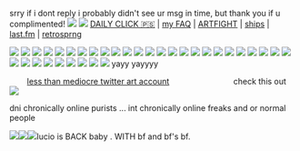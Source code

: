 srry if i dont reply i probably didn't see ur msg in time, but thank you if u complimented! ![](https://komarev.com/ghpvc/?username=VlTTORlNO&color=red) 
![](https://file.garden/ZgZOjIo9YF7EdB1r/SHINY.gif) [DAILY CLICK 🇵🇸](https://arab.org/click-to-help/palestine/) | [my FAQ](https://rentry.co/vittorinoFAQ) | [ARTFIGHT](https://artfight.net/~maimed) | [ships](https://rentry.co/luowelt) | [last.fm](https://www.last.fm/user/rex69420) | [retrosprng](https://retrospring.net/@Religion)

![](https://gifcity.carrd.co/assets/images/gallery229/57438f79.png?v=26dffab5) ![](https://gifcity.carrd.co/assets/images/gallery50/ead1277b.gif?v=26dffab5) ![](https://gifcity.carrd.co/assets/images/gallery52/1e4b6384.gif?v=26dffab5) ![](https://gifcity.carrd.co/assets/images/gallery235/764cbb3f.gif?v=26dffab5) ![](https://images-wixmp-ed30a86b8c4ca887773594c2.wixmp.com/f/bc20df7c-8ea1-4e8d-98f1-1832f4748af5/d8ciswj-ac07d64b-a31a-44de-a1a3-ea81046766bb.png?token=eyJ0eXAiOiJKV1QiLCJhbGciOiJIUzI1NiJ9.eyJzdWIiOiJ1cm46YXBwOjdlMGQxODg5ODIyNjQzNzNhNWYwZDQxNWVhMGQyNmUwIiwiaXNzIjoidXJuOmFwcDo3ZTBkMTg4OTgyMjY0MzczYTVmMGQ0MTVlYTBkMjZlMCIsIm9iaiI6W1t7InBhdGgiOiJcL2ZcL2JjMjBkZjdjLThlYTEtNGU4ZC05OGYxLTE4MzJmNDc0OGFmNVwvZDhjaXN3ai1hYzA3ZDY0Yi1hMzFhLTQ0ZGUtYTFhMy1lYTgxMDQ2NzY2YmIucG5nIn1dXSwiYXVkIjpbInVybjpzZXJ2aWNlOmZpbGUuZG93bmxvYWQiXX0.7eo9mNbSdjrz9uKWOqcONaUDEVLX8c4VpdHVDO-X4-I) ![](https://images-wixmp-ed30a86b8c4ca887773594c2.wixmp.com/f/99e37479-826d-415f-99a2-c5dd0d96fd34/d10e814-7464c17c-bb10-4bdb-9e50-9e2aacc1ba43.gif?token=eyJ0eXAiOiJKV1QiLCJhbGciOiJIUzI1NiJ9.eyJzdWIiOiJ1cm46YXBwOjdlMGQxODg5ODIyNjQzNzNhNWYwZDQxNWVhMGQyNmUwIiwiaXNzIjoidXJuOmFwcDo3ZTBkMTg4OTgyMjY0MzczYTVmMGQ0MTVlYTBkMjZlMCIsIm9iaiI6W1t7InBhdGgiOiJcL2ZcLzk5ZTM3NDc5LTgyNmQtNDE1Zi05OWEyLWM1ZGQwZDk2ZmQzNFwvZDEwZTgxNC03NDY0YzE3Yy1iYjEwLTRiZGItOWU1MC05ZTJhYWNjMWJhNDMuZ2lmIn1dXSwiYXVkIjpbInVybjpzZXJ2aWNlOmZpbGUuZG93bmxvYWQiXX0.ROqohwm32Z4Y39T1WKtzpF3Jlctd4_6Hdtf3NKwSZzA) ![](https://gifcity.carrd.co/assets/images/gallery59/d3337ecf.jpg?v=26dffab5) ![](https://gifcity.carrd.co/assets/images/gallery236/3e15b6da.png?v=26dffab5) ![](https://images-wixmp-ed30a86b8c4ca887773594c2.wixmp.com/f/d610bfa3-c3b3-4d52-a6ea-c022945d95f4/d1h4zpf-8ca42647-ee61-460f-aa3e-43c45d9b10e5.gif?token=eyJ0eXAiOiJKV1QiLCJhbGciOiJIUzI1NiJ9.eyJzdWIiOiJ1cm46YXBwOjdlMGQxODg5ODIyNjQzNzNhNWYwZDQxNWVhMGQyNmUwIiwiaXNzIjoidXJuOmFwcDo3ZTBkMTg4OTgyMjY0MzczYTVmMGQ0MTVlYTBkMjZlMCIsIm9iaiI6W1t7InBhdGgiOiJcL2ZcL2Q2MTBiZmEzLWMzYjMtNGQ1Mi1hNmVhLWMwMjI5NDVkOTVmNFwvZDFoNHpwZi04Y2E0MjY0Ny1lZTYxLTQ2MGYtYWEzZS00M2M0NWQ5YjEwZTUuZ2lmIn1dXSwiYXVkIjpbInVybjpzZXJ2aWNlOmZpbGUuZG93bmxvYWQiXX0.bhIzDj5LMMUGYoBa8p5YMll--MBeK9Aj7xPXWwYAyBA) ![](https://images-wixmp-ed30a86b8c4ca887773594c2.wixmp.com/f/6f0c5910-f30c-4a74-b746-75e929963721/d2t3v8y-ef537be1-9d4e-4401-8023-dd922e474cc4.gif?token=eyJ0eXAiOiJKV1QiLCJhbGciOiJIUzI1NiJ9.eyJzdWIiOiJ1cm46YXBwOjdlMGQxODg5ODIyNjQzNzNhNWYwZDQxNWVhMGQyNmUwIiwiaXNzIjoidXJuOmFwcDo3ZTBkMTg4OTgyMjY0MzczYTVmMGQ0MTVlYTBkMjZlMCIsIm9iaiI6W1t7InBhdGgiOiJcL2ZcLzZmMGM1OTEwLWYzMGMtNGE3NC1iNzQ2LTc1ZTkyOTk2MzcyMVwvZDJ0M3Y4eS1lZjUzN2JlMS05ZDRlLTQ0MDEtODAyMy1kZDkyMmU0NzRjYzQuZ2lmIn1dXSwiYXVkIjpbInVybjpzZXJ2aWNlOmZpbGUuZG93bmxvYWQiXX0.OK-Xynm_xk1u17PZSkNZQxDdzXdSlChEmNGDECTF7R0) ![](https://images-wixmp-ed30a86b8c4ca887773594c2.wixmp.com/f/dc40a73c-cb84-4a55-a44a-7d2aead29cb5/d29z544-c997189c-60a6-4fa0-a032-52654914b5ff.png?token=eyJ0eXAiOiJKV1QiLCJhbGciOiJIUzI1NiJ9.eyJzdWIiOiJ1cm46YXBwOjdlMGQxODg5ODIyNjQzNzNhNWYwZDQxNWVhMGQyNmUwIiwiaXNzIjoidXJuOmFwcDo3ZTBkMTg4OTgyMjY0MzczYTVmMGQ0MTVlYTBkMjZlMCIsIm9iaiI6W1t7InBhdGgiOiJcL2ZcL2RjNDBhNzNjLWNiODQtNGE1NS1hNDRhLTdkMmFlYWQyOWNiNVwvZDI5ejU0NC1jOTk3MTg5Yy02MGE2LTRmYTAtYTAzMi01MjY1NDkxNGI1ZmYucG5nIn1dXSwiYXVkIjpbInVybjpzZXJ2aWNlOmZpbGUuZG93bmxvYWQiXX0.yDcWMt46VEbCzx_Yq6IZkMxnqysPLoxYUZJHJAgNfCE) ![](https://gifcity.carrd.co/assets/images/gallery131/329cf694.png?v=26dffab5) ![](https://gifcity.carrd.co/assets/images/gallery131/84edc252.gif?v=26dffab5) ![](https://gifcity.carrd.co/assets/images/gallery56/2c811c92.png?v=26dffab5) ![](https://images-wixmp-ed30a86b8c4ca887773594c2.wixmp.com/f/8fb9deb7-ab39-4f68-87e2-c82dbfb023da/d3dzh62-ca94f6ef-e00a-46db-8bc4-3dd92815f623.png?token=eyJ0eXAiOiJKV1QiLCJhbGciOiJIUzI1NiJ9.eyJzdWIiOiJ1cm46YXBwOjdlMGQxODg5ODIyNjQzNzNhNWYwZDQxNWVhMGQyNmUwIiwiaXNzIjoidXJuOmFwcDo3ZTBkMTg4OTgyMjY0MzczYTVmMGQ0MTVlYTBkMjZlMCIsIm9iaiI6W1t7InBhdGgiOiJcL2ZcLzhmYjlkZWI3LWFiMzktNGY2OC04N2UyLWM4MmRiZmIwMjNkYVwvZDNkemg2Mi1jYTk0ZjZlZi1lMDBhLTQ2ZGItOGJjNC0zZGQ5MjgxNWY2MjMucG5nIn1dXSwiYXVkIjpbInVybjpzZXJ2aWNlOmZpbGUuZG93bmxvYWQiXX0.cfEfzglYSE7suN2JocsERdX11jnSeHmscHhTpjxC6UE) ![](https://images-wixmp-ed30a86b8c4ca887773594c2.wixmp.com/f/8fb9deb7-ab39-4f68-87e2-c82dbfb023da/d2585fy-58d26fb2-912d-481c-9275-7faea1702cac.png?token=eyJ0eXAiOiJKV1QiLCJhbGciOiJIUzI1NiJ9.eyJzdWIiOiJ1cm46YXBwOjdlMGQxODg5ODIyNjQzNzNhNWYwZDQxNWVhMGQyNmUwIiwiaXNzIjoidXJuOmFwcDo3ZTBkMTg4OTgyMjY0MzczYTVmMGQ0MTVlYTBkMjZlMCIsIm9iaiI6W1t7InBhdGgiOiJcL2ZcLzhmYjlkZWI3LWFiMzktNGY2OC04N2UyLWM4MmRiZmIwMjNkYVwvZDI1ODVmeS01OGQyNmZiMi05MTJkLTQ4MWMtOTI3NS03ZmFlYTE3MDJjYWMucG5nIn1dXSwiYXVkIjpbInVybjpzZXJ2aWNlOmZpbGUuZG93bmxvYWQiXX0.iwYaFJZh1i3j47h0LRWL4JDmQIw0eAA9hbqjqCo7bTI) ![](https://images-wixmp-ed30a86b8c4ca887773594c2.wixmp.com/f/8f5967b9-fc84-45f6-a9c3-3938bfba7232/dbb0byt-f0a8446d-7362-4157-b26e-2afadec5009b.png?token=eyJ0eXAiOiJKV1QiLCJhbGciOiJIUzI1NiJ9.eyJzdWIiOiJ1cm46YXBwOjdlMGQxODg5ODIyNjQzNzNhNWYwZDQxNWVhMGQyNmUwIiwiaXNzIjoidXJuOmFwcDo3ZTBkMTg4OTgyMjY0MzczYTVmMGQ0MTVlYTBkMjZlMCIsIm9iaiI6W1t7InBhdGgiOiJcL2ZcLzhmNTk2N2I5LWZjODQtNDVmNi1hOWMzLTM5MzhiZmJhNzIzMlwvZGJiMGJ5dC1mMGE4NDQ2ZC03MzYyLTQxNTctYjI2ZS0yYWZhZGVjNTAwOWIucG5nIn1dXSwiYXVkIjpbInVybjpzZXJ2aWNlOmZpbGUuZG93bmxvYWQiXX0.CP9jS8ra3gUNAyu_Mfdj2m1mzh_NPA6l8RPXPYRtlPI) ![](https://images-wixmp-ed30a86b8c4ca887773594c2.wixmp.com/f/8f5967b9-fc84-45f6-a9c3-3938bfba7232/da08zuk-137602c7-f778-4154-9b2e-ffb75d77a9bb.png?token=eyJ0eXAiOiJKV1QiLCJhbGciOiJIUzI1NiJ9.eyJzdWIiOiJ1cm46YXBwOjdlMGQxODg5ODIyNjQzNzNhNWYwZDQxNWVhMGQyNmUwIiwiaXNzIjoidXJuOmFwcDo3ZTBkMTg4OTgyMjY0MzczYTVmMGQ0MTVlYTBkMjZlMCIsIm9iaiI6W1t7InBhdGgiOiJcL2ZcLzhmNTk2N2I5LWZjODQtNDVmNi1hOWMzLTM5MzhiZmJhNzIzMlwvZGEwOHp1ay0xMzc2MDJjNy1mNzc4LTQxNTQtOWIyZS1mZmI3NWQ3N2E5YmIucG5nIn1dXSwiYXVkIjpbInVybjpzZXJ2aWNlOmZpbGUuZG93bmxvYWQiXX0.hveFoOyoVY28Phju7wr4IxF-Tw75T0kDf33E7aZEpgc) ![](https://images-wixmp-ed30a86b8c4ca887773594c2.wixmp.com/f/8f5967b9-fc84-45f6-a9c3-3938bfba7232/d330dow-a88e3cfa-8664-4d93-ab69-cacefdff8492.png?token=eyJ0eXAiOiJKV1QiLCJhbGciOiJIUzI1NiJ9.eyJzdWIiOiJ1cm46YXBwOjdlMGQxODg5ODIyNjQzNzNhNWYwZDQxNWVhMGQyNmUwIiwiaXNzIjoidXJuOmFwcDo3ZTBkMTg4OTgyMjY0MzczYTVmMGQ0MTVlYTBkMjZlMCIsIm9iaiI6W1t7InBhdGgiOiJcL2ZcLzhmNTk2N2I5LWZjODQtNDVmNi1hOWMzLTM5MzhiZmJhNzIzMlwvZDMzMGRvdy1hODhlM2NmYS04NjY0LTRkOTMtYWI2OS1jYWNlZmRmZjg0OTIucG5nIn1dXSwiYXVkIjpbInVybjpzZXJ2aWNlOmZpbGUuZG93bmxvYWQiXX0.hPMWxKslPcdGk2xLu77b0Opti-0bGqbFN8ir35bzGr4) ![](https://images-wixmp-ed30a86b8c4ca887773594c2.wixmp.com/f/8f5967b9-fc84-45f6-a9c3-3938bfba7232/d5mhodc-5585e1f6-9155-4d82-8988-21cbd9f3069d.png?token=eyJ0eXAiOiJKV1QiLCJhbGciOiJIUzI1NiJ9.eyJzdWIiOiJ1cm46YXBwOjdlMGQxODg5ODIyNjQzNzNhNWYwZDQxNWVhMGQyNmUwIiwiaXNzIjoidXJuOmFwcDo3ZTBkMTg4OTgyMjY0MzczYTVmMGQ0MTVlYTBkMjZlMCIsIm9iaiI6W1t7InBhdGgiOiJcL2ZcLzhmNTk2N2I5LWZjODQtNDVmNi1hOWMzLTM5MzhiZmJhNzIzMlwvZDVtaG9kYy01NTg1ZTFmNi05MTU1LTRkODItODk4OC0yMWNiZDlmMzA2OWQucG5nIn1dXSwiYXVkIjpbInVybjpzZXJ2aWNlOmZpbGUuZG93bmxvYWQiXX0.2MRtFDpX5o7Hj8y2tOCUfy2RWq2NXwOzRq0ix8ejoQ0) ![](https://images-wixmp-ed30a86b8c4ca887773594c2.wixmp.com/f/8f5967b9-fc84-45f6-a9c3-3938bfba7232/d3emz3k-72d9cc70-391c-4a7e-8a43-a261808ab911.png?token=eyJ0eXAiOiJKV1QiLCJhbGciOiJIUzI1NiJ9.eyJzdWIiOiJ1cm46YXBwOjdlMGQxODg5ODIyNjQzNzNhNWYwZDQxNWVhMGQyNmUwIiwiaXNzIjoidXJuOmFwcDo3ZTBkMTg4OTgyMjY0MzczYTVmMGQ0MTVlYTBkMjZlMCIsIm9iaiI6W1t7InBhdGgiOiJcL2ZcLzhmNTk2N2I5LWZjODQtNDVmNi1hOWMzLTM5MzhiZmJhNzIzMlwvZDNlbXozay03MmQ5Y2M3MC0zOTFjLTRhN2UtOGE0My1hMjYxODA4YWI5MTEucG5nIn1dXSwiYXVkIjpbInVybjpzZXJ2aWNlOmZpbGUuZG93bmxvYWQiXX0.TBzz1nfPungyxeZhBI1lx1p-Xt28yN-t89o3kg_iSXE) ![](https://images-wixmp-ed30a86b8c4ca887773594c2.wixmp.com/f/8f5967b9-fc84-45f6-a9c3-3938bfba7232/d330dxe-8dd810b5-c282-4a36-a269-ffd9dfd07e7c.png?token=eyJ0eXAiOiJKV1QiLCJhbGciOiJIUzI1NiJ9.eyJzdWIiOiJ1cm46YXBwOjdlMGQxODg5ODIyNjQzNzNhNWYwZDQxNWVhMGQyNmUwIiwiaXNzIjoidXJuOmFwcDo3ZTBkMTg4OTgyMjY0MzczYTVmMGQ0MTVlYTBkMjZlMCIsIm9iaiI6W1t7InBhdGgiOiJcL2ZcLzhmNTk2N2I5LWZjODQtNDVmNi1hOWMzLTM5MzhiZmJhNzIzMlwvZDMzMGR4ZS04ZGQ4MTBiNS1jMjgyLTRhMzYtYTI2OS1mZmQ5ZGZkMDdlN2MucG5nIn1dXSwiYXVkIjpbInVybjpzZXJ2aWNlOmZpbGUuZG93bmxvYWQiXX0.ALe9ynZmiBkI9O-7FFn25gSeact2kMh5oOw0zzqtSw0) ![](https://images-wixmp-ed30a86b8c4ca887773594c2.wixmp.com/f/8f5967b9-fc84-45f6-a9c3-3938bfba7232/d27764f-1799ecd3-f80b-4d09-8188-43a30bc04f68.png?token=eyJ0eXAiOiJKV1QiLCJhbGciOiJIUzI1NiJ9.eyJzdWIiOiJ1cm46YXBwOjdlMGQxODg5ODIyNjQzNzNhNWYwZDQxNWVhMGQyNmUwIiwiaXNzIjoidXJuOmFwcDo3ZTBkMTg4OTgyMjY0MzczYTVmMGQ0MTVlYTBkMjZlMCIsIm9iaiI6W1t7InBhdGgiOiJcL2ZcLzhmNTk2N2I5LWZjODQtNDVmNi1hOWMzLTM5MzhiZmJhNzIzMlwvZDI3NzY0Zi0xNzk5ZWNkMy1mODBiLTRkMDktODE4OC00M2EzMGJjMDRmNjgucG5nIn1dXSwiYXVkIjpbInVybjpzZXJ2aWNlOmZpbGUuZG93bmxvYWQiXX0.qkjcwLOFHCHVIypq3qGlvuT5IEInz4i9fM_6Bd-8jRs) ![](https://images-wixmp-ed30a86b8c4ca887773594c2.wixmp.com/f/8f5967b9-fc84-45f6-a9c3-3938bfba7232/d330dcb-935205c6-4e70-4c9c-a15d-ec1837e6eb20.png?token=eyJ0eXAiOiJKV1QiLCJhbGciOiJIUzI1NiJ9.eyJzdWIiOiJ1cm46YXBwOjdlMGQxODg5ODIyNjQzNzNhNWYwZDQxNWVhMGQyNmUwIiwiaXNzIjoidXJuOmFwcDo3ZTBkMTg4OTgyMjY0MzczYTVmMGQ0MTVlYTBkMjZlMCIsIm9iaiI6W1t7InBhdGgiOiJcL2ZcLzhmNTk2N2I5LWZjODQtNDVmNi1hOWMzLTM5MzhiZmJhNzIzMlwvZDMzMGRjYi05MzUyMDVjNi00ZTcwLTRjOWMtYTE1ZC1lYzE4MzdlNmViMjAucG5nIn1dXSwiYXVkIjpbInVybjpzZXJ2aWNlOmZpbGUuZG93bmxvYWQiXX0.IxVzFQWth6NJVNCg2Sl8dkrtGhOagdK-hR1be6EdeaU) ![](https://gifcity.carrd.co/assets/images/gallery51/5355c76c.jpg?v=26dffab5) ![](https://images-wixmp-ed30a86b8c4ca887773594c2.wixmp.com/f/b4885879-70d7-4b76-abd3-30beea8bae44/d2x06v9-8399508d-1300-470b-8e8d-db4c562b0abb.jpg/v1/fill/w_99,h_56,q_75,strp/proud_to_be_evil_by_thesekrimzonflames_d2x06v9-fullview.jpg?token=eyJ0eXAiOiJKV1QiLCJhbGciOiJIUzI1NiJ9.eyJzdWIiOiJ1cm46YXBwOjdlMGQxODg5ODIyNjQzNzNhNWYwZDQxNWVhMGQyNmUwIiwiaXNzIjoidXJuOmFwcDo3ZTBkMTg4OTgyMjY0MzczYTVmMGQ0MTVlYTBkMjZlMCIsIm9iaiI6W1t7ImhlaWdodCI6Ijw9NTYiLCJwYXRoIjoiXC9mXC9iNDg4NTg3OS03MGQ3LTRiNzYtYWJkMy0zMGJlZWE4YmFlNDRcL2QyeDA2djktODM5OTUwOGQtMTMwMC00NzBiLThlOGQtZGI0YzU2MmIwYWJiLmpwZyIsIndpZHRoIjoiPD05OSJ9XV0sImF1ZCI6WyJ1cm46c2VydmljZTppbWFnZS5vcGVyYXRpb25zIl19.tA9XGONGoINO-Dl5uQ6Cc1-LV96Vb8qEjGoxCWyzzgE) ![](https://images-wixmp-ed30a86b8c4ca887773594c2.wixmp.com/f/b4885879-70d7-4b76-abd3-30beea8bae44/d2i03zb-2eb28b48-0886-4807-a320-3512cb51c1e0.jpg/v1/fill/w_99,h_56,q_75,strp/born_to_glomp_by_thesekrimzonflames_d2i03zb-fullview.jpg?token=eyJ0eXAiOiJKV1QiLCJhbGciOiJIUzI1NiJ9.eyJzdWIiOiJ1cm46YXBwOjdlMGQxODg5ODIyNjQzNzNhNWYwZDQxNWVhMGQyNmUwIiwiaXNzIjoidXJuOmFwcDo3ZTBkMTg4OTgyMjY0MzczYTVmMGQ0MTVlYTBkMjZlMCIsIm9iaiI6W1t7ImhlaWdodCI6Ijw9NTYiLCJwYXRoIjoiXC9mXC9iNDg4NTg3OS03MGQ3LTRiNzYtYWJkMy0zMGJlZWE4YmFlNDRcL2QyaTAzemItMmViMjhiNDgtMDg4Ni00ODA3LWEzMjAtMzUxMmNiNTFjMWUwLmpwZyIsIndpZHRoIjoiPD05OSJ9XV0sImF1ZCI6WyJ1cm46c2VydmljZTppbWFnZS5vcGVyYXRpb25zIl19.zWWdLivDXAKnjbbZPv_v0MTqQP6po-ht33-TvzR4eYQ) ![](https://images-wixmp-ed30a86b8c4ca887773594c2.wixmp.com/f/b4885879-70d7-4b76-abd3-30beea8bae44/d1y52v9-80a2fc0d-b526-4be1-a20c-b4dde01b8bc5.jpg/v1/fill/w_99,h_56,q_75,strp/you_annoy_me_by_thesekrimzonflames_d1y52v9-fullview.jpg?token=eyJ0eXAiOiJKV1QiLCJhbGciOiJIUzI1NiJ9.eyJzdWIiOiJ1cm46YXBwOjdlMGQxODg5ODIyNjQzNzNhNWYwZDQxNWVhMGQyNmUwIiwiaXNzIjoidXJuOmFwcDo3ZTBkMTg4OTgyMjY0MzczYTVmMGQ0MTVlYTBkMjZlMCIsIm9iaiI6W1t7ImhlaWdodCI6Ijw9NTYiLCJwYXRoIjoiXC9mXC9iNDg4NTg3OS03MGQ3LTRiNzYtYWJkMy0zMGJlZWE4YmFlNDRcL2QxeTUydjktODBhMmZjMGQtYjUyNi00YmUxLWEyMGMtYjRkZGUwMWI4YmM1LmpwZyIsIndpZHRoIjoiPD05OSJ9XV0sImF1ZCI6WyJ1cm46c2VydmljZTppbWFnZS5vcGVyYXRpb25zIl19.ZLGN4ce9UsskFjrLbVjPj6sSLOyxJGKf82ywcGpn6Zc) ![](https://images-wixmp-ed30a86b8c4ca887773594c2.wixmp.com/f/b4885879-70d7-4b76-abd3-30beea8bae44/d1y5bfe-2d0707ec-269c-43a3-95ab-421ed6ffa06f.jpg/v1/fill/w_99,h_56,q_75,strp/no_warning_by_thesekrimzonflames_d1y5bfe-fullview.jpg?token=eyJ0eXAiOiJKV1QiLCJhbGciOiJIUzI1NiJ9.eyJzdWIiOiJ1cm46YXBwOjdlMGQxODg5ODIyNjQzNzNhNWYwZDQxNWVhMGQyNmUwIiwiaXNzIjoidXJuOmFwcDo3ZTBkMTg4OTgyMjY0MzczYTVmMGQ0MTVlYTBkMjZlMCIsIm9iaiI6W1t7ImhlaWdodCI6Ijw9NTYiLCJwYXRoIjoiXC9mXC9iNDg4NTg3OS03MGQ3LTRiNzYtYWJkMy0zMGJlZWE4YmFlNDRcL2QxeTViZmUtMmQwNzA3ZWMtMjY5Yy00M2EzLTk1YWItNDIxZWQ2ZmZhMDZmLmpwZyIsIndpZHRoIjoiPD05OSJ9XV0sImF1ZCI6WyJ1cm46c2VydmljZTppbWFnZS5vcGVyYXRpb25zIl19.DNjq00M7YzycDoL2hJ52344sZx1wg7xU9vI_Ag7gw-s) ![](https://images-wixmp-ed30a86b8c4ca887773594c2.wixmp.com/f/b4885879-70d7-4b76-abd3-30beea8bae44/d1we9ov-272560b6-1abe-4a86-88a6-5c536d53aac5.jpg/v1/fill/w_99,h_56,q_75,strp/truth_by_thesekrimzonflames_d1we9ov-fullview.jpg?token=eyJ0eXAiOiJKV1QiLCJhbGciOiJIUzI1NiJ9.eyJzdWIiOiJ1cm46YXBwOjdlMGQxODg5ODIyNjQzNzNhNWYwZDQxNWVhMGQyNmUwIiwiaXNzIjoidXJuOmFwcDo3ZTBkMTg4OTgyMjY0MzczYTVmMGQ0MTVlYTBkMjZlMCIsIm9iaiI6W1t7ImhlaWdodCI6Ijw9NTYiLCJwYXRoIjoiXC9mXC9iNDg4NTg3OS03MGQ3LTRiNzYtYWJkMy0zMGJlZWE4YmFlNDRcL2Qxd2U5b3YtMjcyNTYwYjYtMWFiZS00YTg2LTg4YTYtNWM1MzZkNTNhYWM1LmpwZyIsIndpZHRoIjoiPD05OSJ9XV0sImF1ZCI6WyJ1cm46c2VydmljZTppbWFnZS5vcGVyYXRpb25zIl19.Y-vvvsbl6YZz1o2lW3MvLpnuUZZu4EDaBx8r5-HqPoY) ![](https://64.media.tumblr.com/a129ddb50bb319aff03bbc138b7d415d/1bf5183509c62356-d6/s100x200/ca0afc8fc466b664bf2ab2f1999fafb876ec3c41.gifv) ![](https://64.media.tumblr.com/3409d6decb6a23c02422af2746b263d3/d79b386dd434d7d8-07/s100x200/951b3a9fbbb3e829fe8aaf6878e43c45c9a0c378.jpg) ![](https://64.media.tumblr.com/4687472d4ff6923d4aa5a820ba3df44f/d79b386dd434d7d8-b6/s100x200/50a4ff44e8da23a4df0713e993a296de3eff187a.pnj) ![](https://64.media.tumblr.com/a13da16ce1fad3bf8678d2d1eb183666/ac6c0c6cdb1f498a-ef/s100x200/e535454582023a4ecbc1cae3c63f4d197faee762.gifv) yayy yayyyy

⠀⠀⠀[less than mediocre twitter art account](https://twitter.com/vittodantes)⠀⠀⠀⠀⠀⠀⠀⠀⠀⠀⠀check this out ![](https://file.garden/ZgZOjIo9YF7EdB1r/shitty%20time.png)

dni chronically online purists ... int chronically online freaks and or normal people

![](https://file.garden/ZgZOjIo9YF7EdB1r/lucio300.png)![](https://file.garden/ZgZOjIo9YF7EdB1r/genji300.png)![](https://file.garden/ZgZOjIo9YF7EdB1r/cass300.png)lucio is BACK baby . WITH bf and bf's bf.
